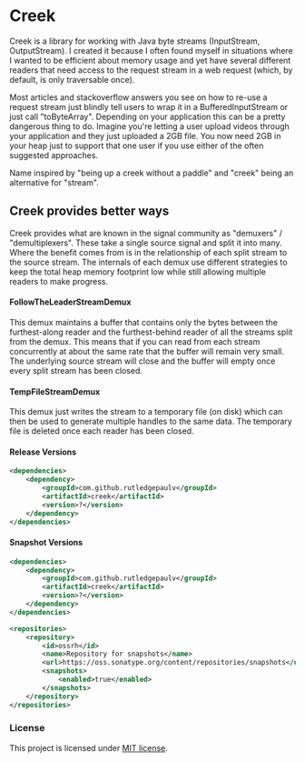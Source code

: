 # Creek

Creek is a library for working with Java byte streams (InputStream, OutputStream). I created
it because I often found myself in situations where I wanted to be efficient about memory
usage and yet have several different readers that need access to the request stream in a web
request (which, by default, is only traversable once). 

Most articles and stackoverflow answers you see on how to re-use a request stream just blindly
tell users to wrap it in a BufferedInputStream or just call "toByteArray". Depending on your
application this can be a pretty dangerous thing to do. Imagine you're letting a user upload
videos through your application and they just uploaded a 2GB file. You now need 2GB in your
heap just to support that one user if you use either of the often suggested approaches.

Name inspired by "being up a creek without a paddle" and "creek" being an alternative for "stream".


## Creek provides better ways
Creek provides what are known in the signal community as "demuxers" / "demultiplexers". These
take a single source signal and split it into many. Where the benefit comes from is in the relationship
of each split stream to the source stream. The internals of each demux use different strategies
to keep the total heap memory footprint low while still allowing multiple readers to make progress.

#### FollowTheLeaderStreamDemux
This demux maintains a buffer that contains only the bytes between the furthest-along
reader and the furthest-behind reader of all the streams split from the demux. This means
that if you can read from each stream concurrently at about the same rate that the buffer
will remain very small. The underlying source stream will close and the buffer will empty
once every split stream has been closed.

#### TempFileStreamDemux
This demux just writes the stream to a temporary file (on disk) which can then be used
to generate multiple handles to the same data. The temporary file is deleted once each
reader has been closed. 


#### Release Versions
```xml
<dependencies>
    <dependency>
        <groupId>com.github.rutledgepaulv</groupId>
        <artifactId>creek</artifactId>
        <version>?</version>
    </dependency>
</dependencies>
```

#### Snapshot Versions
```xml
<dependencies>
    <dependency>
        <groupId>com.github.rutledgepaulv</groupId>
        <artifactId>creek</artifactId>
        <version>?</version>
    </dependency>
</dependencies>

<repositories>
    <repository>
        <id>ossrh</id>
        <name>Repository for snapshots</name>
        <url>https://oss.sonatype.org/content/repositories/snapshots</url>
        <snapshots>
            <enabled>true</enabled>
        </snapshots>
    </repository>
</repositories>
```

### License

This project is licensed under [MIT license](http://opensource.org/licenses/MIT).
